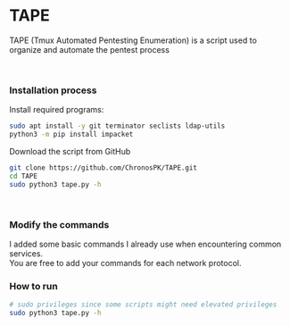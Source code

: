 # TAPE
TAPE (Tmux Automated Pentesting Enumeration) is a script used to organize and automate the pentest process

<br>

### Installation process
Install required programs:
```bash
sudo apt install -y git terminator seclists ldap-utils 
python3 -m pip install impacket
```
Download the script from GitHub
```bash
git clone https://github.com/ChronosPK/TAPE.git
cd TAPE
sudo python3 tape.py -h
```

<br>

### Modify the commands
I added some basic commands I already use when encountering common services. <br>
You are free to add your commands for each network protocol.

### How to run
```bash
# sudo privileges since some scripts might need elevated privileges
sudo python3 tape.py -h
```
